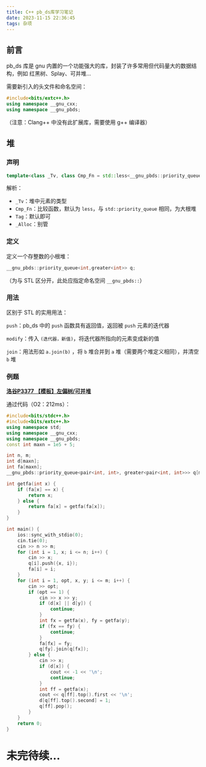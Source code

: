 ```yaml
---
title: C++ pb_ds库学习笔记
date: 2023-11-15 22:36:45
tags: 杂项
---
```


## 前言

pb_ds 库是 gnu 内置的一个功能强大的库，封装了许多常用但代码量大的数据结构，例如 红黑树、Splay、可并堆...

需要新引入的头文件和命名空间：

~~~cpp
#include<bits/extc++.h>
using namespace __gnu_cxx;
using namespace __gnu_pbds;
~~~

（注意：Clang++ 中没有此扩展库，需要使用 g++ 编译器）

## 堆

### 声明

~~~cpp
template<class _Tv, class Cmp_Fn = std::less<__gnu_pbds::priority_queue<_Tv, Cmp_Fn, Tag, _Alloc>::value_type>, class Tag = __gnu_pbds::pairing_heap_tag, class _Alloc = std::allocator<char>> class __gnu_pbds::priority_queue<_Tv, Cmp_Fn, Tag, _Alloc>
~~~

解析：

- `_Tv`：堆中元素的类型
- `Cmp_Fn`：比较函数，默认为 `less`，与 `std::priority_queue` 相同，为大根堆
- `Tag`：默认即可
- `_Alloc`：别管

### 定义

定义一个存整数的小根堆：

~~~cpp
__gnu_pbds::priority_queue<int,greater<int>> q;
~~~

（为与 STL 区分开，此处应指定命名空间 `__gnu_pbds::`）

### 用法

区别于 STL 的实用用法：

`push`：pb_ds 中的 `push` 函数具有返回值，返回被 `push` 元素的迭代器

`modify`：传入 `(迭代器，新值)`，将迭代器所指向的元素变成新的值

`join`：用法形如 `a.join(b)` ，将 `b` 堆合并到 `a` 堆（需要两个堆定义相同），并清空 `b` 堆

### 例题

**[洛谷P3377 【模板】左偏树/可并堆](https://www.luogu.com.cn/problem/P3377)**

通过代码（O2：212ms）：

~~~cpp
#include<bits/stdc++.h>
#include<bits/extc++.h>
using namespace std;
using namespace __gnu_cxx;
using namespace __gnu_pbds;
const int maxn = 1e5 + 5;

int n, m;
int d[maxn];
int fa[maxn];
__gnu_pbds::priority_queue<pair<int, int>, greater<pair<int, int>>> q[maxn];

int getfa(int x) {
	if (fa[x] == x) {
		return x;
	} else {
		return fa[x] = getfa(fa[x]);
	}
}

int main() {
	ios::sync_with_stdio(0);
	cin.tie(0);
	cin >> n >> m;
	for (int i = 1, x; i <= n; i++) {
		cin >> x;
		q[i].push({x, i});
		fa[i] = i;
	}
	for (int i = 1, opt, x, y; i <= m; i++) {
		cin >> opt;
		if (opt == 1) {
			cin >> x >> y;
			if (d[x] || d[y]) {
				continue;
			}
			int fx = getfa(x), fy = getfa(y);
			if (fx == fy) {
				continue;
			}
			fa[fx] = fy;
			q[fy].join(q[fx]);
		} else {
			cin >> x;
			if (d[x]) {
				cout << -1 << '\n';
				continue;
			}
			int ff = getfa(x);
			cout << q[ff].top().first << '\n';
			d[q[ff].top().second] = 1;
			q[ff].pop();
		}
	}
	return 0;
}
~~~

# 未完待续...